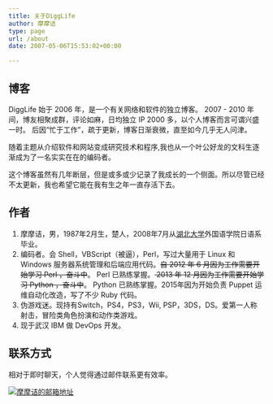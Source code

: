 ```yaml
---
title: 关于DiggLife
author: 摩摩诘
type: page
url: /about
date: 2007-05-06T15:53:02+00:00

---
```

## 博客

DiggLife 始于 2006 年，是一个有关网络和软件的独立博客。
2007 - 2010 年间，博友相聚成群，评论如麻，日均独立 IP 2000 多，以个人博客而言可谓兴盛一时。
后因“忙于工作”，疏于更新，博客日渐衰微，直至如今几乎无人问津。

随着主题从介绍软件和网站变成研究技术和程序,我也从一个叶公好龙的文科生逐渐成为了一名实实在在的编码者。

这个博客虽然有几年断层，但是或多或少记录了我成长的一个侧面。所以尽管已经不太更新，我也希望它能在我有生之年一直存活下去。


## 作者

1. 摩摩诘，男，1987年2月生，楚人，2008年7月从[湖北大学][1]外国语学院日语系毕业。
2. 编码者。会 Shell，VBScript（被逼），Perl，写过大量用于 Linux 和 Windows 服务器系统管理和后端应用代码。<del>自 2012 年 6 月因为工作需要开始学习 Perl ，奋斗中</del>。 Perl 已熟练掌握。<del> 2013 年 12 月因为工作需要开始学习 Python ，奋斗中</del>。 Python 已熟练掌握。2015年因为开始负责 Puppet 运维自动化改造，写了不少 Ruby 代码。
3. 伪游戏迷。现持有Switch，PS4，PS3，Wii, PSP，3DS，DS。爱第一人称射击，冒险类角色扮演和动作类游戏。
4. 现于武汉 IBM 做 DevOps 开发。

## 联系方式

相对于即时聊天，个人觉得通过邮件联系更有效率。

[![摩摩诘的邮箱地址][2]][3]

 [1]: http://www.hubu.edu.cn/
 [2]: http://digglife.qiniudn.com/wp-content/uploads/3/379/2008/01/digglife-mail.gif
 [3]: mailto:digglife@gmail.com "Mail"
